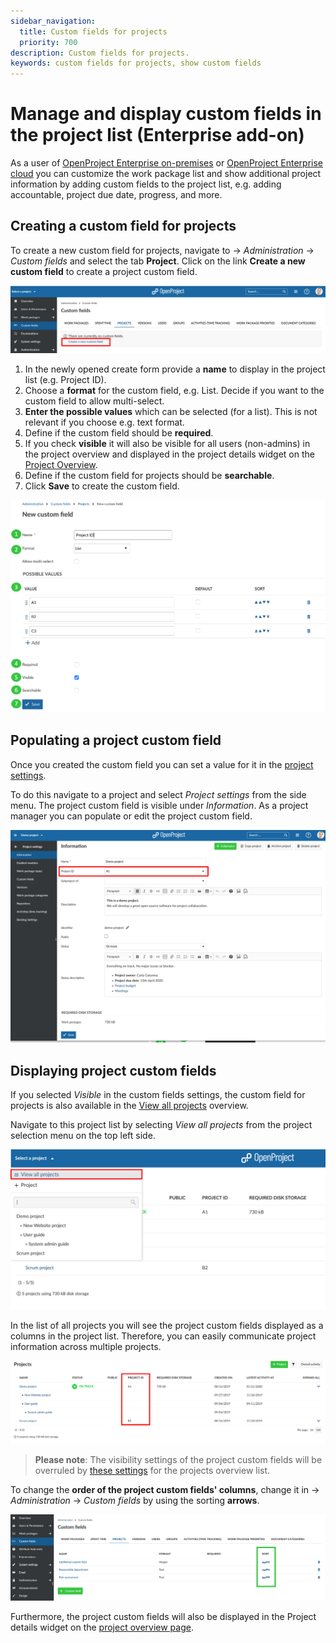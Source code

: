 ```yaml
---
sidebar_navigation:
  title: Custom fields for projects
  priority: 700
description: Custom fields for projects.
keywords: custom fields for projects, show custom fields
---
```

# Manage and display custom fields in the project list (Enterprise add-on)

As a user of [OpenProject Enterprise on-premises](https://www.openproject.org/enterprise-edition/) or [OpenProject Enterprise cloud](https://www.openproject.org/hosting/) you can customize the work package list and show additional project information by adding custom fields to the project list, e.g. adding accountable, project due date, progress, and more.

## Creating a custom field for projects

To create a new custom field for projects, navigate to -> *Administration* -> *Custom fields* and select the tab **Project**. 
Click on the link **Create a new custom field** to create a project custom field.

![Sys-admin-create-custom-field-projects](Sys-admin-create-custom-field-projects.png)

1. In the newly opened create form provide a **name** to display in the project list (e.g. Project ID).
2. Choose a **format** for the custom field, e.g. List. Decide if you want to the custom field to allow multi-select.
3. **Enter the possible values** which can be selected (for a list). This is not relevant if you choose e.g. text format.
4. Define if the custom field should be **required**.
5. If you check **visible** it will also be visible for all users (non-admins) in the project overview and displayed in the project details widget on the [Project Overview](../../../user-guide/project-overview/).
6. Define if the custom field for projects should be **searchable**.
7. Click **Save** to create the custom field.

![project_custom_field_create](project_custom_field_create-1952858.png)

## Populating a project custom field

Once you created the custom field you can set a value for it in the [project settings](../../../user-guide/projects/project-settings/).

To do this navigate to a project and select *Project settings* from the side menu. The project custom field is visible under *Information*. As a project manager you can populate or edit the project custom field.

![Sys-admin-custom-fields-project-settings](Sys-admin-custom-fields-project-settings.png)



## Displaying project custom fields



If you selected *Visible* in the custom fields settings, the custom field for projects is also available in the [View all projects](../../../user-guide/projects/#projects-list) overview.

Navigate to this project list by selecting *View all projects* from the project selection menu on the top left side.

![Sys-admin-view-all-projects](Sys-admin-view-all-projects-1579704910470.png)

In the list of all projects you will see the project custom fields displayed as a columns in the project list. Therefore, you can easily communicate project information across multiple projects.

![Sys-admin-display-project-custom-field](Sys-admin-display-project-custom-field.png)

> **Please note**: The visibility settings of the project custom fields will be overruled by [these settings](../../system-settings/project-system-settings/#settings-for-the-projects-overview-list) for the projects overview list.

To change the **order of the project custom fields' columns**, change it in -> *Administration* -> *Custom fields* by using the sorting **arrows**.

![image-20201007163002544](image-20201007163002544.png)



Furthermore, the project custom fields will also be displayed in the Project details widget on the [project overview page](../../../user-guide/project-overview/).
